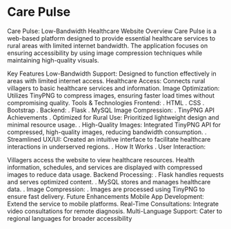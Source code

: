 # Care Pulse

Care Pulse: Low-Bandwidth Healthcare Website
Overview
Care Pulse is a web-based platform designed to provide essential healthcare services to rural areas with limited internet bandwidth. 
The application focuses on ensuring accessibility by using image compression techniques while maintaining high-quality visuals.

Key Features
Low-Bandwidth Support: Designed to function effectively in areas with limited internet access.
Healthcare Access: Connects rural villagers to basic healthcare services and information.
Image Optimization: Utilizes TinyPNG to compress images, ensuring faster load times without compromising quality.
Tools & Technologies
Frontend:
. HTML
. CSS
. Bootstrap
. Backend:
. Flask
. MySQL
Image Compression:
. TinyPNG API
Achievements
. Optimized for Rural Use: Prioritized lightweight design and minimal resource usage.
. High-Quality Images: Integrated TinyPNG API for compressed, high-quality images, reducing bandwidth consumption.
. Streamlined UX/UI: Created an intuitive interface to facilitate healthcare interactions in underserved regions.
. How It Works
. User Interaction:

Villagers access the website to view healthcare resources.
Health information, schedules, and services are displayed with compressed images to reduce data usage.
Backend Processing:
. Flask handles requests and serves optimized content.
. MySQL stores and manages healthcare data.
. Image Compression:
. Images are processed using TinyPNG to ensure fast delivery.
Future Enhancements
Mobile App Development: Extend the service to mobile platforms.
Real-Time Consultations: Integrate video consultations for remote diagnosis.
Multi-Language Support: Cater to regional languages for broader accessibility
